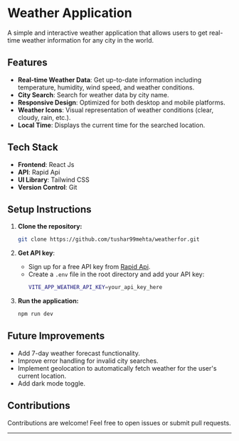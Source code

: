 # Weather Application

A simple and interactive weather application that allows users to get real-time weather information for any city in the world.

## Features

- **Real-time Weather Data**: Get up-to-date information including temperature, humidity, wind speed, and weather conditions.
- **City Search**: Search for weather data by city name.
- **Responsive Design**: Optimized for both desktop and mobile platforms.
- **Weather Icons**: Visual representation of weather conditions (clear, cloudy, rain, etc.).
- **Local Time**: Displays the current time for the searched location.

## Tech Stack

- **Frontend**: React Js
- **API**: Rapid Api
- **UI Library**: Tailwind CSS
- **Version Control**: Git

## Setup Instructions

1. **Clone the repository:**
   ```bash
   git clone https://github.com/tushar99mehta/weatherfor.git
   ```
   
2. **Get API key**:
   - Sign up for a free API key from [Rapid Api](https://rapidapi.com/weatherapi/api/weatherapi-com).
   - Create a `.env` file in the root directory and add your API key:
     ```bash
     VITE_APP_WEATHER_API_KEY=your_api_key_here
     ```

3. **Run the application:**
   ```bash
   npm run dev
   ```

## Future Improvements

- Add 7-day weather forecast functionality.
- Improve error handling for invalid city searches.
- Implement geolocation to automatically fetch weather for the user's current location.
- Add dark mode toggle.

## Contributions

Contributions are welcome! Feel free to open issues or submit pull requests.

---
